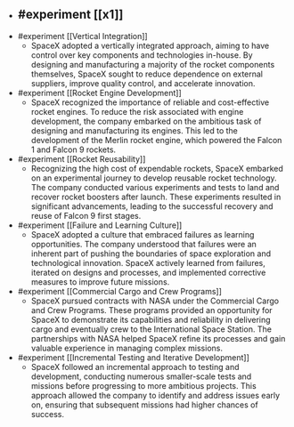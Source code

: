 - #experiment [[x1]]
	-
- #experiment [[Vertical Integration]]
	- SpaceX adopted a vertically integrated approach, aiming to have control over key components and technologies in-house. By designing and manufacturing a majority of the rocket components themselves, SpaceX sought to reduce dependence on external suppliers, improve quality control, and accelerate innovation.
- #experiment [[Rocket Engine Development]]
	- SpaceX recognized the importance of reliable and cost-effective rocket engines. To reduce the risk associated with engine development, the company embarked on the ambitious task of designing and manufacturing its engines. This led to the development of the Merlin rocket engine, which powered the Falcon 1 and Falcon 9 rockets.
- #experiment [[Rocket Reusability]]
	- Recognizing the high cost of expendable rockets, SpaceX embarked on an experimental journey to develop reusable rocket technology. The company conducted various experiments and tests to land and recover rocket boosters after launch. These experiments resulted in significant advancements, leading to the successful recovery and reuse of Falcon 9 first stages.
- #experiment [[Failure and Learning Culture]]
	- SpaceX adopted a culture that embraced failures as learning opportunities. The company understood that failures were an inherent part of pushing the boundaries of space exploration and technological innovation. SpaceX actively learned from failures, iterated on designs and processes, and implemented corrective measures to improve future missions.
- #experiment [[Commercial Cargo and Crew Programs]]
	- SpaceX pursued contracts with NASA under the Commercial Cargo and Crew Programs. These programs provided an opportunity for SpaceX to demonstrate its capabilities and reliability in delivering cargo and eventually crew to the International Space Station. The partnerships with NASA helped SpaceX refine its processes and gain valuable experience in managing complex missions.
- #experiment [[Incremental Testing and Iterative Development]]
	- SpaceX followed an incremental approach to testing and development, conducting numerous smaller-scale tests and missions before progressing to more ambitious projects. This approach allowed the company to identify and address issues early on, ensuring that subsequent missions had higher chances of success.